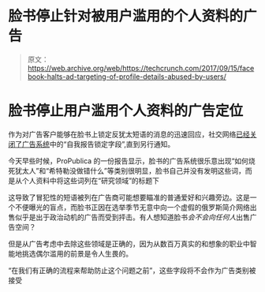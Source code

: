 # 脸书停止针对被用户滥用的个人资料的广告

> 原文：<https://web.archive.org/web/https://techcrunch.com/2017/09/15/facebook-halts-ad-targeting-of-profile-details-abused-by-users/>

# 脸书停止用户滥用个人资料的广告定位

作为对广告客户能够在脸书上锁定反犹太短语的消息的迅速回应，社交网络[已经关闭了广告系统](https://web.archive.org/web/20230306054646/https://newsroom.fb.com/news/2017/09/updates-to-our-ad-targeting/)中的“自我报告锁定字段”,直到另行通知。

今天早些时候，ProPublica 的一份报告显示，脸书的广告系统很乐意出现“如何烧死犹太人”和“希特勒没做错什么”等类别很明显，脸书自己并没有发明这些词，而是从个人资料中将这些词列在“研究领域”的标题下

这导致了冒犯性的短语被列在广告商可能想要瞄准的普通爱好和兴趣旁边。这是一个不便曝光的盲点，而脸书正因在选举季节无意中向一个虚假的俄罗斯简介网络出售似乎是出于政治动机的广告而受到抨击。有人想知道脸书*会不会向任何人*出售广告空间？

但是从广告考虑中去除这些领域是正确的，因为从数百万真实的和想象的职业中智能地挑选偶尔滥用的前景是令人生畏的。

“在我们有正确的流程来帮助防止这个问题之前”，这些字段将不会作为广告类别被接受